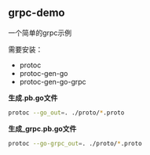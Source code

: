 ## grpc-demo

一个简单的grpc示例

需要安装：
- protoc
- protoc-gen-go
- protoc-gen-go-grpc

**生成.pb.go文件**

```sh
protoc --go_out=. ./proto/*.proto
```

**生成_grpc.pb.go文件**

```sh
protoc --go-grpc_out=. ./proto/*.proto
```